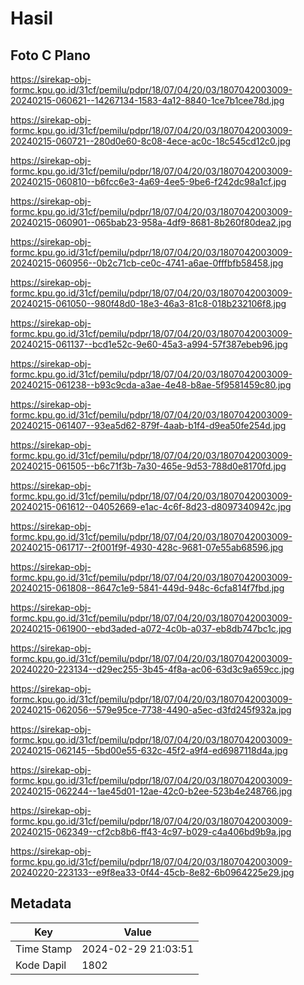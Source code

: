 # Hasil

## Foto C Plano

https://sirekap-obj-formc.kpu.go.id/31cf/pemilu/pdpr/18/07/04/20/03/1807042003009-20240215-060621--14267134-1583-4a12-8840-1ce7b1cee78d.jpg

https://sirekap-obj-formc.kpu.go.id/31cf/pemilu/pdpr/18/07/04/20/03/1807042003009-20240215-060721--280d0e60-8c08-4ece-ac0c-18c545cd12c0.jpg

https://sirekap-obj-formc.kpu.go.id/31cf/pemilu/pdpr/18/07/04/20/03/1807042003009-20240215-060810--b6fcc6e3-4a69-4ee5-9be6-f242dc98a1cf.jpg

https://sirekap-obj-formc.kpu.go.id/31cf/pemilu/pdpr/18/07/04/20/03/1807042003009-20240215-060901--065bab23-958a-4df9-8681-8b260f80dea2.jpg

https://sirekap-obj-formc.kpu.go.id/31cf/pemilu/pdpr/18/07/04/20/03/1807042003009-20240215-060956--0b2c71cb-ce0c-4741-a6ae-0fffbfb58458.jpg

https://sirekap-obj-formc.kpu.go.id/31cf/pemilu/pdpr/18/07/04/20/03/1807042003009-20240215-061050--980f48d0-18e3-46a3-81c8-018b232106f8.jpg

https://sirekap-obj-formc.kpu.go.id/31cf/pemilu/pdpr/18/07/04/20/03/1807042003009-20240215-061137--bcd1e52c-9e60-45a3-a994-57f387ebeb96.jpg

https://sirekap-obj-formc.kpu.go.id/31cf/pemilu/pdpr/18/07/04/20/03/1807042003009-20240215-061238--b93c9cda-a3ae-4e48-b8ae-5f9581459c80.jpg

https://sirekap-obj-formc.kpu.go.id/31cf/pemilu/pdpr/18/07/04/20/03/1807042003009-20240215-061407--93ea5d62-879f-4aab-b1f4-d9ea50fe254d.jpg

https://sirekap-obj-formc.kpu.go.id/31cf/pemilu/pdpr/18/07/04/20/03/1807042003009-20240215-061505--b6c71f3b-7a30-465e-9d53-788d0e8170fd.jpg

https://sirekap-obj-formc.kpu.go.id/31cf/pemilu/pdpr/18/07/04/20/03/1807042003009-20240215-061612--04052669-e1ac-4c6f-8d23-d8097340942c.jpg

https://sirekap-obj-formc.kpu.go.id/31cf/pemilu/pdpr/18/07/04/20/03/1807042003009-20240215-061717--2f001f9f-4930-428c-9681-07e55ab68596.jpg

https://sirekap-obj-formc.kpu.go.id/31cf/pemilu/pdpr/18/07/04/20/03/1807042003009-20240215-061808--8647c1e9-5841-449d-948c-6cfa814f7fbd.jpg

https://sirekap-obj-formc.kpu.go.id/31cf/pemilu/pdpr/18/07/04/20/03/1807042003009-20240215-061900--ebd3aded-a072-4c0b-a037-eb8db747bc1c.jpg

https://sirekap-obj-formc.kpu.go.id/31cf/pemilu/pdpr/18/07/04/20/03/1807042003009-20240220-223134--d29ec255-3b45-4f8a-ac06-63d3c9a659cc.jpg

https://sirekap-obj-formc.kpu.go.id/31cf/pemilu/pdpr/18/07/04/20/03/1807042003009-20240215-062056--579e95ce-7738-4490-a5ec-d3fd245f932a.jpg

https://sirekap-obj-formc.kpu.go.id/31cf/pemilu/pdpr/18/07/04/20/03/1807042003009-20240215-062145--5bd00e55-632c-45f2-a9f4-ed6987118d4a.jpg

https://sirekap-obj-formc.kpu.go.id/31cf/pemilu/pdpr/18/07/04/20/03/1807042003009-20240215-062244--1ae45d01-12ae-42c0-b2ee-523b4e248766.jpg

https://sirekap-obj-formc.kpu.go.id/31cf/pemilu/pdpr/18/07/04/20/03/1807042003009-20240215-062349--cf2cb8b6-ff43-4c97-b029-c4a406bd9b9a.jpg

https://sirekap-obj-formc.kpu.go.id/31cf/pemilu/pdpr/18/07/04/20/03/1807042003009-20240220-223133--e9f8ea33-0f44-45cb-8e82-6b0964225e29.jpg


## Metadata

| Key        | Value               |
| ---------- | ------------------- |
| Time Stamp | 2024-02-29 21:03:51 |
| Kode Dapil | 1802                |



